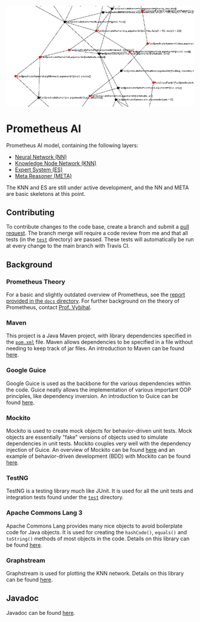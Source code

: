 ![alt text](docs/knn_graph.png)

# Prometheus AI
Prometheus AI model, containing the following layers:
* [Neural Network (NN)](src/main/java/nn)
* [Knowledge Node Network (KNN)](src/main/java/knn)
* [Expert System (ES)](src/main/java/es)
* [Meta Reasoner (META)](src/main/java/meta)

The KNN and ES are still under active development, and the NN and META are basic skeletons at this point.

## Contributing
To contribute changes to the code base, create a branch and submit a [pull request](https://help.github.com/articles/about-pull-requests/). The branch merge will require a code review from me and that all tests (in the [`test`](src/test) directory) are passed. These tests will automatically be run at every change to the main branch with Travis CI.

## Background
### Prometheus Theory
For a basic and slightly outdated overview of Prometheus, see the [report provided in the `docs` directory](docs/prometheus-ai-1.pdf). For further background on the theory of Prometheus, contact [Prof. Vybihal](http://www.cs.mcgill.ca/~jvybihal/).

### Maven
This project is a Java Maven project, with library dependencies specified in the [`pom.xml`](pom.xml) file. Maven allows dependencies to be specified in a file without needing to keep track of jar files. An introduction to Maven can be found [here](https://maven.apache.org/what-is-maven.html).

### Google Guice
Google Guice is used as the backbone for the various dependencies within the code. Guice neatly allows the implementation of various important OOP principles, like dependency inversion. An introduction to Guice can be found [here](https://github.com/google/guice/wiki/Motivation).

### Mockito
Mockito is used to create mock objects for behavior-driven unit tests. Mock objects are essentially "fake" versions of objects used to simulate dependencies in unit tests. Mockito couples very well with the dependency injection of Guice. An overview of Mockito can be found [here](http://site.mockito.org/) and an example of behavior-driven development (BDD) with Mockito can be found [here](https://www.tutorialspoint.com/mockito/mockito_bdd.htm).

### TestNG
TestNG is a testing library much like JUnit. It is used for all the unit tests and integration tests found under the [`test`](src/test) directory.

### Apache Commons Lang 3
Apache Commons Lang provides many nice objects to avoid boilerplate code for Java objects. It is used for creating the `hashCode()`, `equals()` and `toString()` methods of most objects in the code. Details on this library can be found [here](https://commons.apache.org/proper/commons-lang/).

### Graphstream
Graphstream is used for plotting the KNN network. Details on this library can be found [here](http://graphstream-project.org/).

## Javadoc
Javadoc can be found [here](http://cs.mcgill.ca/~sstapp/prometheus/index.html).

